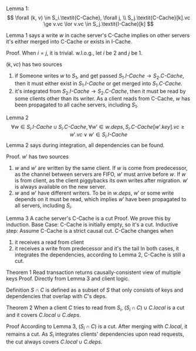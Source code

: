 
Lemma 1:
$$
\forall (k, v) \in S_i.\textit{C-Cache}, \forall j, \\
S_j.\textit{C-Cache}[k].vc \ge v.vc \lor v.vc \in S_j.\textit{I-Cache}[k]
$$

Lemma 1 says a write $w$ in cache server's C-Cache implies on other servers it's either merged into C-Cache or exists in I-Cache.

Proof.
When $i = j$, it is trivial. w.l.o.g., let $i$ be 2 and $j$ be 1.

$(k, vc)$ has two sources
1. if Someone writes $w$ to $S_1$, and get passed $S_1.\textit{I-Cache} \to S_2.\textit{C-Cache}$,
      then it must either exist in $S_1.\textit{I-Cache}$ or get merged into $S_1.\textit{C-Cache}$.
2. it's integrated from $S_2.\textit{I-Cache} \to S_2.\textit{C-Cache}$, then it must be
      read by some clients other than its writer. As a client reads from C-Cache, $w$ has been
      propagated to all cache servers, including $S_1$.

Lemma 2
$$
\forall w \in S_i.\textit{I-Cache} \cup S_i.\textit{C-Cache}, \forall w' \in w.deps,
S_i.\textit{C-Cache}[w'.key].vc \ge w'.vc \lor w' \in S_i.\textit{I-Cache}
$$
Lemma 2 says during integration, all dependencies can be found.

Proof.
$w'$ has two sources

 1. $w$ and $w'$ are written by the same client. If $w$ is come from predecessor, as the channel between servers are FIFO, $w'$ must arrive before $w$. If $w$ is from client, as the client piggybacks its own writes after migration. $w'$ is always available on the new server.
2. $w$ and $w'$ have different writers. To be in $w.deps$, $w'$ or some write depends on it must be read, which implies $w'$ have been propagated to all servers, including $S_i$.

Lemma 3
A cache server's C-Cache is a cut
Proof.
We prove this by induction.
Base Case: C-Cache is initially empty, so it's a cut.
Inductive step: Assume C-Cache is a strict causal cut. C-Cache changes when

1. it receives a read from client
2. it receives a write from predecessor and it's the tail
In both cases, it integrates the dependencies, according to Lemma 2,  C-Cache is still a cut.

Theorem 1
Read transaction returns causally-consistent view of multiple keys
Proof.
Directly from Lemma 3 and client logic.

Definition
$S \cap C$ is defined as a subset of $S$ that only consists of keys and dependencies that overlap with $C$'s deps.

Theorem 2
When a client $C$ tries to read from $S_i$, $(S_i \cap C) \cup C.local$ is a cut and it covers $C.local \cup C.deps$.

Proof
According to Lemma 3, $(S_i \cap C)$ is a cut. After merging with $C.local$, it remains a cut. As $S_i$ integrates clients' dependencies upon read requests, the cut always covers $C.local \cup C.deps$.

